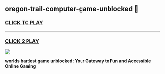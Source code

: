 
## oregon-trail-computer-game-unblocked 👋
<h3>
<a href="https://premium.freeplayer.one?title=oregon-trail-computer-game-unblocked&ref=14F">CLICK TO PLAY</a></h3>
<hr>

<h3>
<a href="https://premium.freeplayer.one?title=oregon-trail-computer-game-unblocked&ref=14F">CLICK 2 PLAY</a>
  
</h3>

<a href="https://premium.freeplayer.one?title=oregon-trail-computer-game-unblocked&ref=12F/"><img src="https://clearcache.store/games.png"></a>


**worlds hardest game unblocked: Your Gateway to Fun and Accessible Online Gaming**
